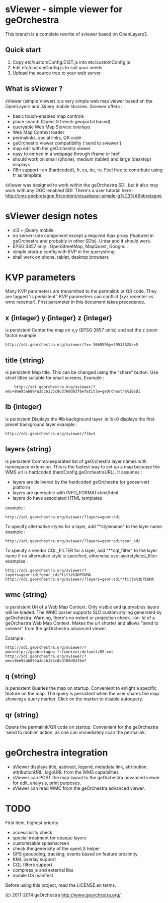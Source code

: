 sViewer - simple viewer for geOrchestra
=======================================

This branch is a complete rewrite of sviewer based on OpenLayers3.

Quick start
----------------

1. Copy etc/customConfig.DIST.js into etc/customConfig.js
2. Edit etc/customConfig.js to suit your needs
3. Upload the source tree to your web server




What is sViewer ?
--------------------------

sViewer (simple Viewer) is a very simple web map viewer based on the OpenLayers and jQuery mobile libraries. Sviewer offers :

* basic touch-enabled map controls
* place search (OpenLS french geoportal based)
* queryable Web Map Service overlays
* Web Map Context loader
* permalinks, social links, QR code
* geOrchestra viewer compatibility ('send to sviewer')
* map edit with the geOrchestra viewer
* easy to embed in a webpage through iframe or href
* should work on small (phone), medium (tablet) and large (desktop) displays
* i18n support : en (hardcoded), fr, es, de, ru. Feel free to contribute using fr as template.


sViewer was designed to work within the geOrchestra SDI, but it also may work with any OGC-enabled SDI. There's a user tutorial here : http://cms.geobretagne.fr/content/visualiseur-simple-g%C3%A9obretagne

sViewer design notes
====================

* ol3 + jQuery mobile
* no server-side component except a required Ajax proxy (featured in geOrchestra and probably in other SDIs). Untar and it should work.
* EPSG:3857 only : OpenStreetMap, MapQuest, Google...
* simple startup config with KVP in the querystring
* shall work on phone, tablet, desktop browsers


KVP parameters
==============

Many KVP parameters are transmitted to the permalink or QR code. They are tagged 'is persistent'.
KVP parameters can conflict (xyz recenter vs wmc recenter). First parameter in this document takes precedence.


x {integer}
y {integer}
z {integer}
----------------
is persistent
Center the map on x,y (EPSG:3857 units) and set the z zoom factor
example :

    http://sdi.georchestra.org/sviewer/?x=-366959&y=2951352&z=5

title {string}
------------------
is persistent
Map title. This can be changed using the "share" button. Use short titles suitable for small screens.
Example :

        http://sdi.georchestra.org/sviewer/?wmc=9be95a6894a3dc6135c8cd760d83f6ef&title=geOrchestra%20SDI


lb {integer}
-----------------
is persistent
Displays the #lb background layer. ie lb=0 displays the first preset background layer
example :

    http://sdi.georchestra.org/sviewer/?lb=1


layers {string}
---------------------
is persistent
Comma-separated list of geOrchestra layer names with namespace extension. This is the fastest way to set up a map because the WMS url is hardcoded (hardConfig.geOrchestraURL). It assumes :

* layers are delivered by the hardcoded geOrchestra (or geoserver) platform
* layers are queryable with INFO_FORMAT=text/html
* layers do have associated HTML templates

example :

    http://sdi.georchestra.org/sviewer/?layers=geor:sdi

To specify alternative styles for a layer, add "*stylename" to the layer name.
example :

    http://sdi.georchestra.org/sviewer/?layers=geor:sdi*geor_sdi

To specify a vendor CQL_FILTER for a layer, add "**cql_filter" to the layer name if no alternative style is specified, otherwise use layer*style*cql_filter
examples :

    http://sdi.georchestra.org/sviewer/?layers=geor:sdi*geor_sdi*title%3DPIGMA
    http://sdi.georchestra.org/sviewer/?layers=geor:sdi**title%3DPIGMA


wmc {string}
-------------------
is persistent
Url of a Web Map Context. Only visible and queryables layers will be loaded. The WMC parser supports SLD custom styling generated by geOrchestra.
Warning, there's no extent or projection check.
-or-
Id of a geOrchestra Web Map Context. Makes the url shorter and allows "send to sviewer" from the geOrchestra advanced viewer.

Example :

    http://sdi.georchestra.org/sviewer/?wmc=http://geobretagne.fr/context/default/05.xml
    http://sdi.georchestra.org/sviewer/?wmc=9be95a6894a3dc6135c8cd760d83f6ef


q {string}
------------------
is persistent
Queries the map on startup. Convenient to enlight a specific feature on the map. The query is persistent when the user
shares the map showing a query marker. Click on the marker to disable autoquery.


qr {string}
------------------
Opens the permalink/QR code on startup. Convenient for the geOrchestra 'send to mobile' action,
as one can immediately scan the permalink.


geOrchestra integration
=======================

* sViewer displays title, asbtract, legend, metadata link, attribution, attributionURL, logoURL from the WMS capabilities
* sViewer can POST the map layout to the geOrchestra advanced viewer for edit, analysis, print purposes.
* sViewer can read WMC from the geOrchestra advanced viewer.



TODO
====

First item, highest priority

* accessibility check
* special treatment for opaque layers
* customisable splashscreen
* check the genericity of the openLS helper
* GPS geocoding, tracking, events based on feature proximity
* KML overlay support
* CQL filters support
* compress js and external libs
* mobile OS manifest

Before using this project, read the LICENSE.en terms.

(c) 2011-2014 geOrchestra http://www.georchestra.org/
